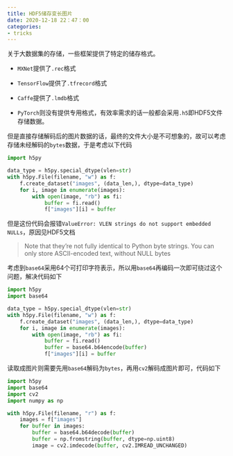```yaml
---
title: HDF5储存变长图片
date: 2020-12-18 22：47：00
categories:
- tricks
---
```


关于大数据集的存储，一些框架提供了特定的储存格式。

* `MXNet`提供了`.rec`格式

* `TensorFlow`提供了`.tfrecord`格式

* `Caffe`提供了`.lmdb`格式

* `PyTorch`则没有提供专用格式，有效率需求的话一般都会采用`.h5`即HDF5文件存储数据。  

但是直接存储解码后的图片数据的话，最终的文件大小是不可想象的，故可以考虑存储未经解码的`bytes`数据，于是考虑以下代码

```python
import h5py

data_type = h5py.special_dtype(vlen=str)
with h5py.File(filename, "w") as f:
    f.create_dataset("images", (data_len,), dtype=data_type)
    for i, image in enumerate(images):
        with open(image, "rb") as fi:
            buffer = fi.read()
            f["images"][i] = buffer
```

但是这份代码会报错`ValueError: VLEN strings do not support embedded NULLs`，原因见HDF5文档

> Note that they’re not fully identical to Python byte strings. You can only store ASCII-encoded text, without NULL bytes

考虑到`base64`采用64个可打印字符表示，所以用`base64`再编码一次即可绕过这个问题，解决代码如下

```python
import h5py
import base64

data_type = h5py.special_dtype(vlen=str)
with h5py.File(filename, "w") as f:
    f.create_dataset("images", (data_len,), dtype=data_type)
    for i, image in enumerate(images):
        with open(image, "rb") as fi:
            buffer = fi.read()
            buffer = base64.b64encode(buffer)
            f["images"][i] = buffer
```

读取成图片则需要先用`base64`解码为`bytes`，再用`cv2`解码成图片即可，代码如下

```python
import h5py
import base64
import cv2
import numpy as np

with h5py.File(filename, "r") as f:
    images = f["images"]
    for buffer in images:
        buffer = base64.b64decode(buffer)
        buffer = np.fromstring(buffer, dtype=np.uint8)
        image = cv2.imdecode(buffer, cv2.IMREAD_UNCHANGED)
```

